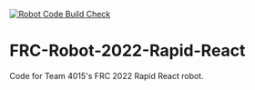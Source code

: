 [![Robot Code Build Check](https://github.com/team4015/FRC-Robot-2022-Rapid-React/actions/workflows/main.yaml/badge.svg)](https://github.com/team4015/FRC-Robot-2022-Rapid-React/actions/workflows/main.yaml)

# FRC-Robot-2022-Rapid-React
Code for Team 4015's FRC 2022 Rapid React robot.
